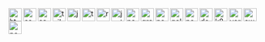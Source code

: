 ##
<div style="display:flex, gap:2px">
  <img align="left" alt="html5" width="26px" src="https://cdn.jsdelivr.net/gh/devicons/devicon@latest/icons/html5/html5-original.svg" style="padding:0"/>
  <img align="left" alt="css" width="26px" src="https://cdn.jsdelivr.net/gh/devicons/devicon@latest/icons/css3/css3-original.svg" style="padding:0"/>
  <img align="left" alt="sass" width="26px" src="https://cdn.jsdelivr.net/gh/devicons/devicon@latest/icons/sass/sass-original.svg" style="padding:0"/>
  <img align="left" alt="tailwind" width="26px" src="https://cdn.jsdelivr.net/gh/devicons/devicon@latest/icons/tailwindcss/tailwindcss-original.svg" style="padding:0"/>
  <img align="left" alt="javascrip" width="26px" src="https://cdn.jsdelivr.net/gh/devicons/devicon@latest/icons/javascript/javascript-original.svg" style="padding:0"/>
  <img align="left" alt="typescript" width="26px" src="https://cdn.jsdelivr.net/gh/devicons/devicon@latest/icons/typescript/typescript-original.svg" style="padding:0"/>
  <img align="left" alt="react" width="26px" src="https://cdn.jsdelivr.net/gh/devicons/devicon@latest/icons/react/react-original.svg" style="padding:0"/>
  <img align="left" alt="jest" width="26px" src="https://cdn.jsdelivr.net/gh/devicons/devicon@latest/icons/jest/jest-plain.svg" style="padding:0"/>
  <img align="left" alt="nextjs" width="26px" src="https://cdn.jsdelivr.net/gh/devicons/devicon@latest/icons/nextjs/nextjs-original.svg" style="padding:0"/>
  <img align="left" alt="graphql" width="26px" src="https://cdn.jsdelivr.net/gh/devicons/devicon@latest/icons/graphql/graphql-plain.svg" style="padding:0"/>
  <img align="left" alt="nodejs" width="26px" src="https://cdn.jsdelivr.net/gh/devicons/devicon@latest/icons/nodejs/nodejs-original.svg" style="padding:0"/>
  <img align="left" alt="golang" width="26px" src="https://cdn.jsdelivr.net/gh/devicons/devicon@latest/icons/go/go-original.svg" style="padding:0"/>
  <img align="left" alt="postgresql" width="26px" src="https://cdn.jsdelivr.net/gh/devicons/devicon@latest/icons/postgresql/postgresql-original.svg" style="padding:0"/>
  <img align="left" alt="docker" width="26px" src="https://cdn.jsdelivr.net/gh/devicons/devicon@latest/icons/docker/docker-original.svg" style="padding:0"/>
  <img align="left" alt="k8s" width="26px" src="https://cdn.jsdelivr.net/gh/devicons/devicon@latest/icons/kubernetes/kubernetes-original.svg" style="padding:0"/>
  <img align="left" alt="vercel" width="26px" src="https://cdn.jsdelivr.net/gh/devicons/devicon@latest/icons/vercel/vercel-original.svg" style="padding:0"/>
  <img align="left" alt="aws" width="26px" src="https://cdn.jsdelivr.net/gh/devicons/devicon@latest/icons/amazonwebservices/amazonwebservices-original-wordmark.svg" style="padding:0"/>
  <img align="left" alt="postman" width="26px" src="https://cdn.jsdelivr.net/gh/devicons/devicon@latest/icons/postman/postman-original.svg" style="padding:0"/>
</div>


